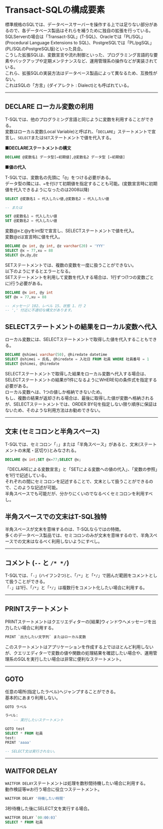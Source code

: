 # Transact-SQLの構成要素

標準規格のSQLでは、データベースサーバーを操作する上では足りない部分があるので、各データベース製品はそれらを補うために独自の拡張を行っている。  
SQLServerの場合は「Transact-SQL」(T-SQL)、Oracleでは「PL/SQL」(Procedural Language Extensions to SQL)、PostgreSQLでは「PL/pgSQL」(PL/SQLのPostgreSQL版)といった具合。  
こうした拡張SQLは、変数宣言や流れ制御といった、プログラミング言語的な要素やバックアップや定期メンテナンスなど、運用管理系の操作などが実装されている。  
これら、拡張SQLの実装方法はデータベース製品によって異なるため、互換性がない。  
これはSQLの「方言」(ダイアレクト : Dialect)とも呼ばれている。  

---

## DECLARE ローカル変数の利用

T-SQLでは、他のプログラミング言語と同じように変数を利用することができる。  
変数はローカル変数(Local Variable)と呼ばれ、「`DECLARE`」ステートメントで宣言し、`SELECT`または`SET`ステートメントで値を代入する。  

■**DECLAREステートメントの構文**

``` sql
DECLARE @変数名1 データ型[=初期値],@変数名2 データ型 [=初期値]
```

■**値の代入**  

T-SQLでは、変数名の先頭に「`@`」をつける必要がある。  
データ型の隣には、`=`を付けて初期値を指定することも可能。(変数宣言時に初期値を代入できるようになったのは2008以降)  

``` sql
SELECT @変数名1 = 代入したい値,@変数名2 = 代入したい値

-- または

SET @変数名1 = 代入したい値
SET @変数名2 = 代入したい値
```

変数@xと@yをint型で宣言し、SELECTステートメントで値を代入。  
変数@zは宣言時に値を代入。  

``` sql
DECLARE @x int, @y int, @z varchar(20) = 'YYY'
SELECT @x = 77,xu = 88
SELECT @x,@y,@z
```

SETステートメントでは、複数の変数を一度に扱うことができない。  
以下のようにするとエラーとなる。  
SETステートメントを利用して変数を代入する場合は、1行ずつ(1つの変数ごとに)行う必要がある。  

``` sql
DECLARE @x int, @y int
SET @x = 77,xu = 88

-- メッセージ 102、レベル 15、状態 1、行 2
-- ',' 付近に不適切な構文があります。
```

## SELECTステートメントの結果をローカル変数へ代入

ローカル変数には、SELECTステートメントで取得した値を代入することもできる。  

``` sql
DECLARE @shimei varchar(50), @hiredate datetime
SELECT @shimei = 氏名, @hiredate = 入社日 FROM 社員 WHERE 社員番号 = 1
SELECT @shimei, @hiredate
```

SELECTステートメントで取得した結果をローカル変数へ代入する場合は、SELECTステートメントの結果が1件になるようにWHERE句の条件式を指定する必要がある。  
ローカル変数へは、1つの値しか格納できないため。  
もし、複数の結果が返却される場合は、最後に取得した値が変数へ格納されるが、SELECTステートメントでは、ORDER BY句を指定しない限り順序に保証はないため、そのような利用方法はお勧めできない。  

---

## 文末 (セミコロンと半角スペース)

T-SQLでは、セミコロン「`;`」または「半角スペース」があると、文末(ステートメントの末尾・区切り)とみなされる。  

``` sql
DECLARE @x int;SET @x=77;SELECT @x;
```

「DECLAREによる変数宣言」と「SETによる変数への値の代入」、「変数の参照」を1行で記述している。  
それぞれの間にセミコロンを記述することで、文末として扱うことができるので、このような記述が可能。  
半角スペースでも可能だが、分かりにくいのでなるべくセミコロンを利用すべし。  

## 半角スペースでの文末はT-SQL独特

半角スペースが文末を意味するのは、T-SQLならではの特徴。  
多くのデータベース製品では、セミコロンのみが文末を意味するので、半角スペースでの文末はなるべく利用しないようにすべし。  

---

## コメント (`--` と `/* */`)

T-SQLでは、「`-`」(ハイフン2つ)と、「`/*`」と「`*/`」で囲んだ範囲をコメントとして扱うことができる。  
「`-`」は1行、「`/*`」と「`*/`」は複数行をコメント化したい場合に利用する。  

---

## PRINTステートメント

PRINTステートメントはクエリエディターの[結果]ウィンドウへメッセージを出力したい場合に利用する。  

``` sql
PRINT `出力したい文字列` またはローカル変数
```

このステートメントはアプリケーションを作成する上ではほとんど利用しないが、クエリエディターで変数の値や関数の処理結果を確認したい場合や、運用管理系のSQLを実行したい場合は非常に便利なステートメント。  

---

## GOTO

任意の場所(指定したラベル)へジャンプすることができる。  
基本的にあまり利用しない。  

``` sql
GOTO ラベル

ラベル:
    -- 実行したいステートメント
```

``` sql
GOTO test
SELECT * FROM 社員
test:
PRINT 'aaaa'

-- SELECT文は実行されない。
```

---

## WAITFOR DELAY

`WAITFOR DELAY`ステートメントは処理を数秒間待機したい場合に利用する。  
動作検証等wお行う場合に役立つステートメント。  

``` sql
WAITFOR DELAY '待機したい時間'
```

3秒待機した後にSELECT文を実行する場合。  

``` sql
WAITFOR DELAY `00:00:03`
SELECT * FROM 社員
```
